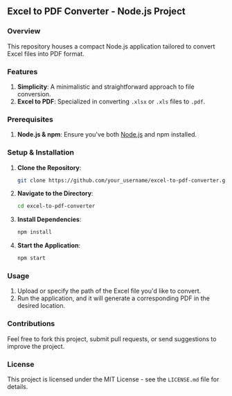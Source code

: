 ## Excel to PDF Converter - Node.js Project

### Overview

This repository houses a compact Node.js application tailored to convert Excel files into PDF format.

### Features

1. **Simplicity**: A minimalistic and straightforward approach to file conversion.
2. **Excel to PDF**: Specialized in converting `.xlsx` or `.xls` files to `.pdf`.

### Prerequisites

1. **Node.js & npm**: Ensure you've both [Node.js](https://nodejs.org/) and npm installed.

### Setup & Installation

1. **Clone the Repository**: 

   ```bash
   git clone https://github.com/your_username/excel-to-pdf-converter.git
   ```

2. **Navigate to the Directory**:

   ```bash
   cd excel-to-pdf-converter
   ```

3. **Install Dependencies**:

   ```bash
   npm install
   ```

4. **Start the Application**:

   ```bash
   npm start
   ```

### Usage

1. Upload or specify the path of the Excel file you'd like to convert.
2. Run the application, and it will generate a corresponding PDF in the desired location.

### Contributions

Feel free to fork this project, submit pull requests, or send suggestions to improve the project.

### License

This project is licensed under the MIT License - see the `LICENSE.md` file for details.
